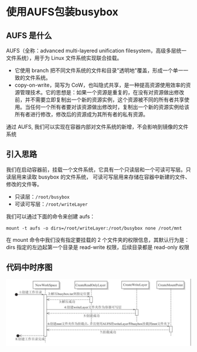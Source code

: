 # 使用AUFS包装busybox
## AUFS 是什么
AUFS（全称：advanced multi-layered unification filesystem，高级多层统一文件系统），用于为 Linux 文件系统实现联合挂载。
- 它使用 branch 把不同文件系统的文件和目录"透明地"覆盖，形成一个单一一致的文件系统。
- copy-on-write，简写为 CoW，也叫隐式共享，是一种提高资源使用效率的资源管理技术。它的思想是：如果一个资源是重复的，在没有对资源做出修改前，并不需要立即复制出一个新的资源实例，这个资源被不同的所有者共享使用。当任何一个所有者要对该资源做出修改时，复制出一个新的资源实例给该所有者进行修改，修改后的资源成为其所有者的私有资源。
  
通过 AUFS, 我们可以实现在容器内部对文件系统的新增，不会影响到镜像的文件系统

## 引入思路
我们在启动容器前，挂载一个文件系统，它具有一个只读层和一个可读可写层。只读层用来读取 busybox 的文件系统，
可读可写层用来存储在容器中新建的文件、修改的文件等。
- 只读层：`/root/busybox`
- 可读可写层：`/root/writeLayer`

我们可以通过下面的命令来创建 aufs：
```shell
mount -t aufs -o dirs=/root/writeLayer:/root/busybox none /root/mnt
```
在 mount 命令中我们没有指定要挂载的 2 个文件夹的权限信息，其默认行为是：dirs 指定的左边起第一个目录是 read-write 权限，后续目录都是 read-only 权限


## 代码中时序图
![img.png](reso/p4-2_arch.png)